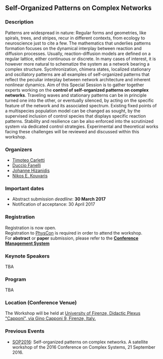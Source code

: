 ## Self-Organized Patterns on Complex Networks

### Description
Patterns are widespread in nature: Regular forms and geometries, like spirals, trees, and stripes, recur in different contexts, from ecology to neuroscience just to cite a few. The mathematics that underlies patterns formation focuses on the dynamical interplay between reaction and diffusion processes. Usually, reaction-diffusion models are defined on a regular lattice, either continuous or discrete. In many cases of interest, it is however more natural to schematize the system as a network bearing a complex structure. Sycnhronization, chimera states, localized stationary and oscillatory patterns are all examples of self-organized patterns that reflect the peculiar interplay between network architecture and inherent nonlinear dynamics. Aim of this Special Session is to gather together experts working on the **control of self-organized patterns on complex networks**. Traveling waves and stationary patterns can be in principle turned one into the other, or eventually silenced, by acting on the specific feature of the network and its associated spectrum. Existing fixed points of a multispecies population model can be changed as sought, by the supervised inclusion of control species that displays specific reaction patterns. Stability and resilience can be also enforced into the scrutinized system via dedicated control strategies. Experimental and theoretical works facing these challenges will be reviewed and discussed within this workshop.


### Organizers
 + [Timoteo Carletti](https://directory.unamur.be/staff/tcarlett)
 + [Duccio Fanelli](https://sites.google.com/site/ducciofanelli1/home)
 + [Johanne Hizanidis](https://qcn.physics.uoc.gr/)
 + [Nikos E. Kouvaris](http://nikos.techprolet.com/)
 
 
### Important dates
 - Abstract submission _deadline_: **30 March 2017**
 - Notification of acceptance: 30 April 2017


### Registration
Registration is now open.<br />
Registration to [PhysCon](http://www.physcon2017.com/) is required in order to attend the workshop.<br />
For **abstract** or **paper** submission, please refer to the **[Conference Management System](http://coms.physcon.ru/)**


### Keynote Speakers 
 TBA


### Program
 TBA
 

### Location (Conference Venue)
The Workshop will be held at [University of Firenze, Didactic Plexus "Capponi", via Gino Capponi 9, Firenze, Italy.](https://www.google.com/maps/place/Via+Gino+Capponi,+9,+50121+Firenze,+Italy/@43.777578,11.262196,16z/data=!4m5!3m4!1s0x132a541ac0209d39:0xe840655fb210944!8m2!3d43.7775777!4d11.2621957?ll=43.777578,11.262196&z=16&t=m&hl=en-US&gl=IT&mapclient=embed&q=Via+Gino+Capponi,+9+50121+Firenze)


### Previous Events
 * [SOP2016](http://complex.ffn.ub.es/~sop16/): Self-organized patterns on complex networks. A satellite workshop of the 2016 Conference on Complex Systems, 21 September 2016.



